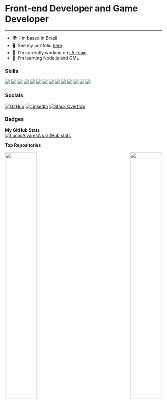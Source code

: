 # Front-end Developer and Game Developer
-----------------------------------------------

* 🌍  I'm based in Brazil  
* 🖥️  See my portfolio [here](http://lucas-alvares.vercel.app)  
* 🚀  I'm currently working on [L5 Team](http://github.com/L5-Team)  
* 🧠  I'm learning Node.js and GML  

### Skills

<div align="left">
  <img src="https://img.shields.io/badge/JavaScript-F7DF1E?style=for-the-badge&logo=javascript&logoColor=black" />
  <img src="https://img.shields.io/badge/TypeScript-3178C6?style=for-the-badge&logo=typescript&logoColor=white" />
  <img src="https://img.shields.io/badge/HTML5-E34F26?style=for-the-badge&logo=html5&logoColor=white" />
  <img src="https://img.shields.io/badge/CSS3-1572B6?style=for-the-badge&logo=css3&logoColor=white" />
  <img src="https://img.shields.io/badge/React-20232A?style=for-the-badge&logo=react&logoColor=61DAFB" />
  <img src="https://img.shields.io/badge/React_Native-20232A?style=for-the-badge&logo=react&logoColor=61DAFB" />
  <img src="https://img.shields.io/badge/Vite-646CFF?style=for-the-badge&logo=vite&logoColor=white" />
  <img src="https://img.shields.io/badge/Next.js-000000?style=for-the-badge&logo=next.js&logoColor=white" />
  <img src="https://img.shields.io/badge/Sass-hotpink?style=for-the-badge&logo=sass&logoColor=white" />
  <img src="https://img.shields.io/badge/TailwindCSS-06B6D4?style=for-the-badge&logo=tailwindcss&logoColor=white" />
  <img src="https://img.shields.io/badge/Bootstrap-7952B3?style=for-the-badge&logo=bootstrap&logoColor=white" />
  <img src="https://img.shields.io/badge/MUI-007FFF?style=for-the-badge&logo=mui&logoColor=white" />
  <img src="https://img.shields.io/badge/Redux-593D88?style=for-the-badge&logo=redux&logoColor=white" />
  <img src="https://img.shields.io/badge/Node.js-339933?style=for-the-badge&logo=nodedotjs&logoColor=white" />
</div>

### Socials

[![GitHub](https://img.shields.io/badge/GitHub-100000?style=for-the-badge&logo=github&logoColor=white)](https://www.github.com/LucasAlvaresA)
[![LinkedIn](https://img.shields.io/badge/LinkedIn-0A66C2?style=for-the-badge&logo=linkedin&logoColor=white)](https://www.linkedin.com/in/lucas-alvaress/)
[![Stack Overflow](https://img.shields.io/badge/Stack_Overflow-F58025?style=for-the-badge&logo=stack-overflow&logoColor=white)](https://stackoverflow.com/users/14068530/lucas-alvares)


### Badges

<b>My GitHub Stats</b>  
<a href="http://www.github.com/LucasAlvaresA"><img src="https://github-readme-stats.vercel.app/api?username=LucasAlvaresA&show_icons=true&hide=contribs&count_private=true&title_color=6366f1&text_color=ffffff&icon_color=6366f1&bg_color=1c1917&hide_border=true&show_icons=true" alt="LucasAlvaresA's GitHub stats" /></a>

<b>Top Repositories</b>  

<div width="100%" align="center">
  <a href="https://github.com/LucasAlvaresA/zelda-kaboom" align="left">
    <img align="left" width="45%" src="https://github-readme-stats.vercel.app/api/pin/?username=LucasAlvaresA&repo=zelda-kaboom&title_color=6366f1&text_color=ffffff&icon_color=6366f1&bg_color=1c1917&hide_border=true&locale=en" />
  </a>
  <a href="https://github.com/LucasAlvaresA/next-delivery" align="right">
    <img align="right" width="45%" src="https://github-readme-stats.vercel.app/api/pin/?username=LucasAlvaresA&repo=next-delivery&title_color=6366f1&text_color=ffffff&icon_color=6366f1&bg_color=1c1917&hide_border=true&locale=en" />
  </a>
</div>  
<br /><br /><br /><br /><br /><br /><br />
